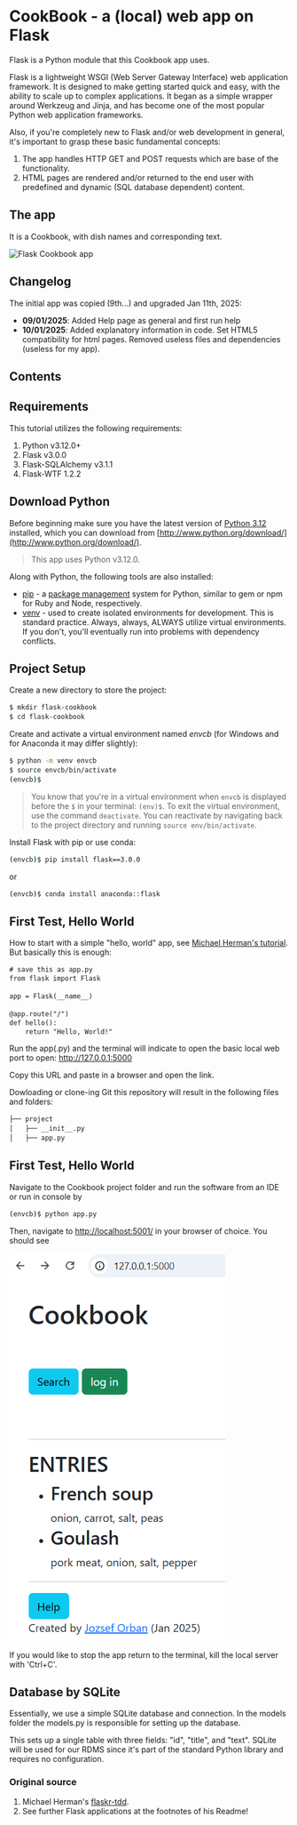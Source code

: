 # CookBook - a (local) web app on Flask

Flask is a Python module that this Cookbook app uses.

Flask is a lightweight WSGI (Web Server Gateway Interface) web application framework. It is designed to make getting started quick and easy, with the ability to scale up to complex applications. It began as a simple wrapper around Werkzeug and Jinja, and has become one of the most popular Python web application frameworks.

Also, if you're completely new to Flask and/or web development in general, it's important to grasp these basic fundamental concepts:

1. The app handles HTTP GET and POST requests which are base of the functionality.
1. HTML pages are rendered and/or returned to the end user with predefined and dynamic (SQL database dependent) content.

## The app

It is a Cookbook, with dish names and corresponding text.

![Flask Cookbook app](/flaskr-app.png)

## Changelog

The initial app was copied (9th...) and upgraded Jan 11th, 2025:
- **09/01/2025**: Added Help page as general and first run help
- **10/01/2025**: Added explanatory information in code. Set HTML5 compatibility for html pages. Removed useless files and dependencies (useless for my app).

## Contents

## Requirements

This tutorial utilizes the following requirements:

1. Python v3.12.0+
1. Flask v3.0.0
1. Flask-SQLAlchemy v3.1.1
1. Flask-WTF 1.2.2

## Download Python

Before beginning make sure you have the latest version of [Python 3.12](https://www.python.org/downloads/release/python-3120/) installed, which you can download from [http://www.python.org/download/](http://www.python.org/download/).

> This app uses Python v3.12.0.

Along with Python, the following tools are also installed:

- [pip](https://pip.pypa.io/en/stable/) - a [package management](http://en.wikipedia.org/wiki/Package_management_system) system for Python, similar to gem or npm for Ruby and Node, respectively.
- [venv](https://docs.python.org/3/library/venv.html) - used to create isolated environments for development. This is standard practice. Always, always, ALWAYS utilize virtual environments. If you don't, you'll eventually run into problems with dependency conflicts.

## Project Setup

Create a new directory to store the project:

```sh
$ mkdir flask-cookbook
$ cd flask-cookbook
```

Create and activate a virtual environment named *envcb* (for Windows and for Anaconda it may differ slightly):

```sh
$ python -m venv envcb
$ source envcb/bin/activate
(envcb)$
```

> You know that you're in a virtual environment when `envcb` is displayed before the `$` in your terminal: `(env)$`. To exit the virtual environment, use the command `deactivate`. You can reactivate by navigating back to the project directory and running `source env/bin/activate`.

Install Flask with pip or use conda:

```sh
(envcb)$ pip install flask==3.0.0
```

or

```sh
(envcb)$ conda install anaconda::flask
```

## First Test, Hello World
How to start with a simple "hello, world" app, see [Michael Herman's tutorial](https://github.com/realpython/discover-flask).
But basically this is enough:

```
# save this as app.py
from flask import Flask

app = Flask(__name__)

@app.route("/")
def hello():
    return "Hello, World!"
```

Run the app(.py) and the terminal will indicate to open the basic local web port to open:
http://127.0.0.1:5000

Copy this URL and paste in a browser and open the link. 


Dowloading or clone-ing Git this repository will result in the following files and folders:

```sh
├── project
│   ├── __init__.py
│   ├── app.py

```

## First Test, Hello World
Navigate to the Cookbook project folder and run the software from an IDE or run in console by
```sh
(envcb)$ python app.py
```


Then, navigate to [http://localhost:5001/](http://localhost:5001/) in your browser of choice.
You should see 

![Flask Cookbook app opening page](.\imgs\flask_01.png)

If you would like to stop the app return to the terminal, kill the local server with 'Ctrl+C'.


## Database by SQLite

Essentially, we use a simple SQLite database and connection. In the models folder the models.py is responsible for setting up the database.

This sets up a single table with three fields: "id", "title", and "text". SQLite will be used for our RDMS since it's part of the standard Python library and requires no configuration.


### Original source

1. Michael Herman's [flaskr-tdd](https://github.com/mjhea0/flaskr-tdd).
1. See further Flask applications at the footnotes of his Readme!
